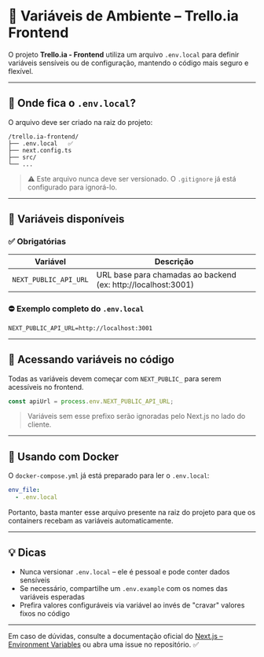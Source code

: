 # 🌱 Variáveis de Ambiente – Trello.ia Frontend

O projeto **Trello.ia - Frontend** utiliza um arquivo `.env.local` para definir variáveis sensíveis ou de configuração, mantendo o código mais seguro e flexível.

---

## 📁 Onde fica o `.env.local`?

O arquivo deve ser criado na raiz do projeto:

```
/trello.ia-frontend/
├── .env.local   ✅
├── next.config.ts
├── src/
└── ...
```

> ⚠️ Este arquivo nunca deve ser versionado. O `.gitignore` já está configurado para ignorá-lo.

---

## 🔑 Variáveis disponíveis

### ✅ Obrigatórias

| Variável              | Descrição                                                     |
| --------------------- | ------------------------------------------------------------- |
| `NEXT_PUBLIC_API_URL` | URL base para chamadas ao backend (ex: http://localhost:3001) |

### ⛔️ Exemplo completo do `.env.local`

```dotenv
NEXT_PUBLIC_API_URL=http://localhost:3001
```

---

## 🧪 Acessando variáveis no código

Todas as variáveis devem começar com `NEXT_PUBLIC_` para serem acessíveis no frontend.

```ts
const apiUrl = process.env.NEXT_PUBLIC_API_URL;
```

> Variáveis sem esse prefixo serão ignoradas pelo Next.js no lado do cliente.

---

## 🐳 Usando com Docker

O `docker-compose.yml` já está preparado para ler o `.env.local`:

```yaml
env_file:
  - .env.local
```

Portanto, basta manter esse arquivo presente na raiz do projeto para que os containers recebam as variáveis automaticamente.

---

## 💡 Dicas

- Nunca versionar `.env.local` – ele é pessoal e pode conter dados sensíveis
- Se necessário, compartilhe um `.env.example` com os nomes das variáveis esperadas
- Prefira valores configuráveis via variável ao invés de "cravar" valores fixos no código

---

Em caso de dúvidas, consulte a documentação oficial do [Next.js – Environment Variables](https://nextjs.org/docs/app/building-your-application/configuring/environment-variables) ou abra uma issue no repositório. ✅
